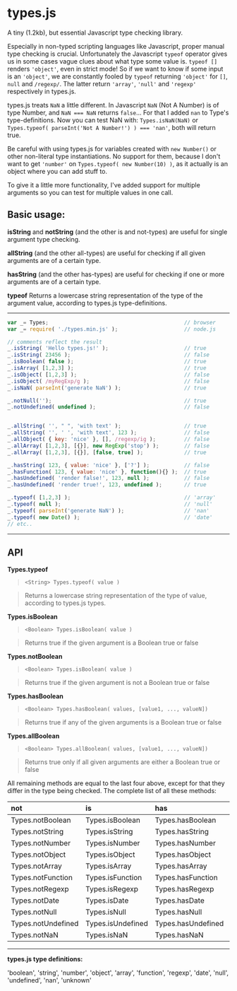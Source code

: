 types.js
========

A tiny (1.2kb), but essential Javascript type checking library.

Especially in non-typed scripting languages like Javascript, proper manual type checking is crucial. Unfortunately
the Javascript `typeof` operator gives us in some cases vague clues about what type some value is. `typeof []`
renders `'object'`, even in strict mode! So if we want to know if some input is an `'object'`, we are constantly fooled
by `typeof` returning `'object'` for `[]`, `null` and `/regexp/`. The latter return `'array'`, `'null'` and `'regexp'`
respectively in types.js.

types.js treats `NaN` a little different. In Javascript `NaN` (Not A Number) is of type Number, and `NaN === NaN`
returns `false`... For that I added `nan` to Type's type-definitions. Now you can test NaN with: `Types.isNaN(NaN)` or
`Types.typeof( parseInt('Not A Number!') ) === 'nan'`, both will return true.

Be careful with using types.js for variables created with `new Number()` or other non-literal type instantiations. No
support for them, because I don't want to get `'number'` on `Types.typeof( new Number(10) )`, as it actually is an object
where you can add stuff to.

To give it a little more functionality, I've added support for multiple arguments so you can test for multiple values in one
call.

Basic usage:
------------

**isString** and **notString** (and the other is and not-types) are useful for single argument type checking.

**allString** (and the other all-types) are useful for checking if all given arguments are of a certain type.

**hasString** (and the other has-types) are useful for checking if one or more arguments are of a certain type.

**typeof** Returns a lowercase string representation of the type of the argument value, according to types.js type-definitions.

___

```javascript
var _= Types;											// browser
var _= require( './types.min.js' );						// node.js

// comments reflect the result
_.isString( 'Hello types.js!' );						// true
_.isString( 23456 );									// false
_.isBoolean( false );									// true
_.isArray( [1,2,3] );									// true
_.isObject( [1,2,3] );									// false
_.isObject( /myRegExp/g );								// false
_.isNaN( parseInt('generate NaN') );					// true

_.notNull('');											// true
_.notUndefined( undefined );							// false


_.allString( '', " ", 'with text' );					// true
_.allString( '', ' ', 'with text', 123 );				// false
_.allObject( { key: 'nice' }, [], /regexp/ig );			// false
_.allArray( [1,2,3], [{}], new RegExp('stop') );		// false
_.allArray( [1,2,3], [{}], [false, true] );				// true

_.hasString( 123, { value: 'nice' }, ['?'] );			// false
_.hasFunction( 123, { value: 'nice' }, function(){} );	// true
_.hasUndefined( 'render false!', 123, null );			// false
_.hasUndefined( 'render true!', 123, undefined );		// true

_.typeof( [1,2,3] );									// 'array'
_.typeof( null );										// 'null'
_.typeof( parseInt('generate NaN') );					// 'nan'
_.typeof( new Date() );									// 'date'
// etc..
```
___
API
---

**Types.typeof**
> `<String> Types.typeof( value )`

> Returns a lowercase string representation of the type of value, according to types.js types.

**Types.isBoolean**
> `<Boolean> Types.isBoolean( value )`

> Returns true if the given argument is a Boolean true or false

**Types.notBoolean**
> `<Boolean> Types.isBoolean( value )`

> Returns true if the given argument is not a Boolean true or false

**Types.hasBoolean**
> `<Boolean> Types.hasBoolean( values, [value1, ..., valueN])`

> Returns true if any of the given arguments is a Boolean true or false

**Types.allBoolean**
> `<Boolean> Types.allBoolean( values, [value1, ..., valueN])`

> Returns true only if all given arguments are either a Boolean true or false

All remaining methods are equal to the last four above, except for that they differ in the type being checked. The complete
list of all these methods:


not					|is						|has						|all
:-----------------|:-------------------|:-------------------|:------------------
Types.notBoolean	|Types.isBoolean		|Types.hasBoolean		|Types.allBoolean
Types.notString	|Types.isString		|Types.hasString		|Types.allString
Types.notNumber	|Types.isNumber		|Types.hasNumber		|Types.allNumber
Types.notObject	|Types.isObject		|Types.hasObject		|Types.allObject
Types.notArray		|Types.isArray			|Types.hasArray		|Types.allArray
Types.notFunction	|Types.isFunction		|Types.hasFunction	|Types.allFunction
Types.notRegexp	|Types.isRegexp		|Types.hasRegexp		|Types.allRegexp
Types.notDate		|Types.isDate			|Types.hasDate			|Types.allDate
Types.notNull		|Types.isNull			|Types.hasNull			|Types.allNull
Types.notUndefined|Types.isUndefined	|Types.hasUndefined	|Types.allUndefined
Types.notNaN		|Types.isNaN			|Types.hasNaN			|Types.allNaN


_____________________________
**types.js type definitions:**


'boolean', 'string', 'number', 'object', 'array', 'function', 'regexp', 'date', 'null', 'undefined', 'nan', 'unknown'

